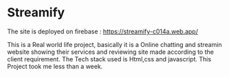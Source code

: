# Streamify


The site is deployed on firebase : https://streamify-c014a.web.app/

This is a Real world life project, basically it is a Online chatting and streamin website showing their services and reviewing site made according to the client requirement. The Tech stack used is Html,css and javascript. This Project took me less than a week.
